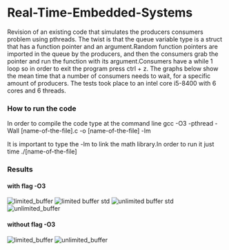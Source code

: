 # Real-Time-Embedded-Systems
Revision of an existing code that simulates the producers consumers problem using pthreads. The twist is that the queue variable type is a struct that has a function pointer and an argument.Random function pointers are imported in the queue by the producers, and then the consumers grab the pointer and run the function with its argument.Consumers have a while 1 loop so in order to exit the program press ctrl + z. The graphs below show the mean time that a number of consumers needs to wait, for a specific amount of producers. The tests took place to an intel core i5-8400 with 6 cores and 6 threads.   

### How to run the code
In order to compile the code type at the command line gcc -O3 -pthread -Wall [name-of-the-file].c -o [name-of-the-file] -lm
   
It is important to type the -lm to link the math library.In order to run it just time ./[name-of-the-file]


### Results
#### with flag -O3
![limited_buffer](https://github.com/doinakis/Real-Time-Embedded-Systems/blob/master/github_limited_opt.jpg)
![limited buffer std](https://github.com/doinakis/Real-Time-Embedded-Systems/blob/master/github_limited_std_opt.jpg)
![unlimited buffer std](https://github.com/doinakis/Real-Time-Embedded-Systems/blob/master/github_unlimited_std_opt.jpg)
![unlimited_buffer](https://github.com/doinakis/Real-Time-Embedded-Systems/blob/master/github_unlimited_opt.jpg)
#### without flag -O3
![limited_buffer](https://github.com/doinakis/Real-Time-Embedded-Systems/blob/master/github_limited.jpg)
![unlimited_buffer](https://github.com/doinakis/Real-Time-Embedded-Systems/blob/master/github_unlimited.jpg)
